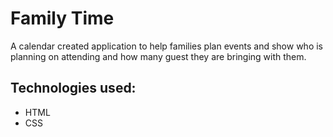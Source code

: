 # Family Time
A calendar created application to help families plan events and show who is planning on attending and how many guest they are bringing with them.
## Technologies used:
 * HTML
 * CSS
